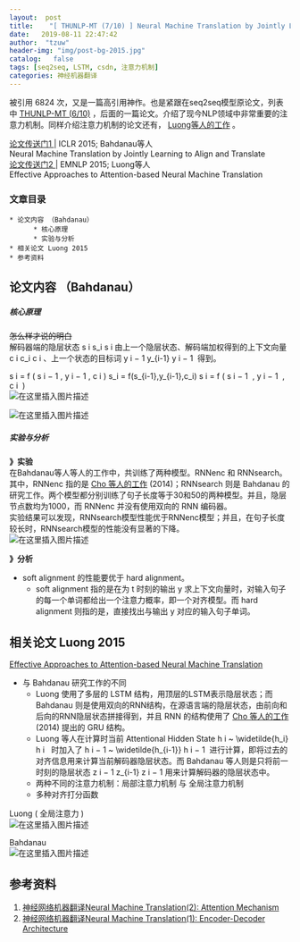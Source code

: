 ```yaml
---
layout:  post
title:    "[ THUNLP-MT (7/10) ] Neural Machine Translation by Jointly Learning to Align and Translate | 注意力机制"
date:   2019-08-11 22:47:42                    
author:  "tzuw"
header-img: "img/post-bg-2015.jpg"
catalog:   false
tags: [seq2seq, LSTM, csdn, 注意力机制]
categories: 神经机器翻译
---
```

被引用 6824 次，又是一篇高引用神作。也是紧跟在seq2seq模型原论文，列表中 [ THUNLP-MT (6/10)](http://tzuwpku.blog.csdn.net/article/details/90286590)
，后面的一篇论文。介绍了现今NLP领域中非常重要的注意力机制。同样介绍注意力机制的论文还有， [ Luong等人的工作](http://aclweb.org/anthology/papers/D/D15/D15-1166/) 。

[ 论文传送门1 ](http://arxiv.org/abs/1409.0473) | ICLR 2015; Bahdanau等人  
Neural Machine Translation by Jointly Learning to Align and Translate  
[ 论文传送门2 ](http://aclweb.org/anthology/papers/D/D15/D15-1166/) | EMNLP 2015;
Luong等人  
Effective Approaches to Attention-based Neural Machine Translation

###  文章目录

    * 论文内容 （Bahdanau） 
          * 核心原理 
          * 实验与分析 
    * 相关论文 Luong 2015 
    * 参考资料 

##  论文内容 （Bahdanau）

#####  核心原理

~~怎么样才说的明白~~  
解码器端的隐层状态  s  i  s_i  s  i  ​  由上一个隐层状态、解码端加权得到的上下文向量  c  i  c_i  c  i  ​
、上一个状态的目标词  y  i  −  1  y_{i-1}  y  i  −  1  ​  得到。

s  i  =  f  (  s  i  −  1  ,  y  i  −  1  ,  c  i  )  s_i =
f(s_{i-1},y_{i-1},c_i)  s  i  ​  =  f  (  s  i  −  1  ​  ,  y  i  −  1  ​  ,
c  i  ​  )  
![在这里插入图片描述](http://img-blog.csdnimg.cn/20190615175710707.png?x-oss-process=image/watermark,type_ZmFuZ3poZW5naGVpdGk,shadow_10,text_aHR0cHM6Ly90enV3cGt1LmJsb2cuY3Nkbi5uZXQ=,size_16,color_FFFFFF,t_70#pic_center)

![在这里插入图片描述](http://img-blog.csdnimg.cn/20190615165940263.png?x-oss-process=image/watermark,type_ZmFuZ3poZW5naGVpdGk,shadow_10,text_aHR0cHM6Ly90enV3cGt1LmJsb2cuY3Nkbi5uZXQ=,size_16,color_FFFFFF,t_70#pic_center)

#####  实验与分析

**》实验**  
在Bahdanau等人等人的工作中，共训练了两种模型。RNNenc 和 RNNsearch。其中，RNNenc 指的是 [ Cho 等人的工作](http://aclweb.org/anthology/papers/D/D14/D14-1179/) (2014)；RNNsearch 则是
Bahdanau 的研究工作。两个模型都分别训练了句子长度等于30和50的两种模型。并且，隐层节点数均为1000，而 RNNenc 并没有使用双向的 RNN
编码器。  
实验结果可以发现，RNNsearch模型性能优于RNNenc模型；并且，在句子长度较长时，RNNsearch模型的性能没有显著的下降。  
![在这里插入图片描述](http://img-blog.csdnimg.cn/20190615195920130.png?x-oss-process=image/watermark,type_ZmFuZ3poZW5naGVpdGk,shadow_10,text_aHR0cHM6Ly90enV3cGt1LmJsb2cuY3Nkbi5uZXQ=,size_16,color_FFFFFF,t_70#pic_center)

**》分析**

  * soft alignment 的性能要优于 hard alignment。 
    * soft alignment 指的是在为 t 时刻的输出 y 求上下文向量时，对输入句子的每一个单词都给出一个注意力概率，即一个对齐模型。而 hard alignment 则指的是，直接找出与输出 y 对应的输入句子单词。 

##  相关论文 Luong 2015

[ Effective Approaches to Attention-based Neural Machine Translation](http://aclweb.org/anthology/papers/D/D15/D15-1166/)

  * 与 Bahdanau 研究工作的不同 
    * Luong 使用了多层的 LSTM 结构，用顶层的LSTM表示隐层状态；而 Bahdanau 则是使用双向的RNN结构，在源语言端的隐层状态，由前向和后向的RNN隐层状态拼接得到，并且 RNN 的结构使用了 [ Cho 等人的工作 ](http://aclweb.org/anthology/papers/D/D14/D14-1179/) (2014) 提出的 GRU 结构。 
    * Luong 等人在计算时当前 Attentional Hidden State  h  i  ~  \widetilde{h_i}  h  i  ​  ​  时加入了  h  i  −  1  ~  \widetilde{h_{i-1}}  h  i  −  1  ​  ​  进行计算，即将过去的对齐信息用来计算当前解码器隐层状态。而 Bahdanau 等人则是只将前一时刻的隐层状态  z  i  −  1  z_{i-1}  z  i  −  1  ​  用来计算解码器的隐层状态中。 
    * 两种不同的注意力机制：局部注意力机制 与 全局注意力机制 
    * 多种对齐打分函数 

Luong ( 全局注意力 )  
![在这里插入图片描述](http://img-blog.csdnimg.cn/20190615202904221.png?x-oss-process=image/watermark,type_ZmFuZ3poZW5naGVpdGk,shadow_10,text_aHR0cHM6Ly90enV3cGt1LmJsb2cuY3Nkbi5uZXQ=,size_16,color_FFFFFF,t_70#pic_center)

Bahdanau  
![在这里插入图片描述](http://img-blog.csdnimg.cn/20190615203502980.png?x-oss-process=image/watermark,type_ZmFuZ3poZW5naGVpdGk,shadow_10,text_aHR0cHM6Ly90enV3cGt1LmJsb2cuY3Nkbi5uZXQ=,size_16,color_FFFFFF,t_70#pic_center)

##  参考资料

  1. [ 神经网络机器翻译Neural Machine Translation(2): Attention Mechanism ](http://blog.csdn.net/u011414416/article/details/51057789)
  2. [ 神经网络机器翻译Neural Machine Translation(1): Encoder-Decoder Architecture ](http://blog.csdn.net/u011414416/article/details/51048994)

